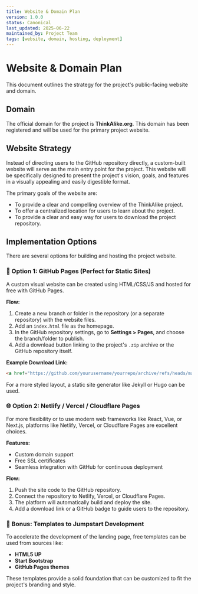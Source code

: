 ```yaml
---
title: Website & Domain Plan
version: 1.0.0
status: Canonical
last_updated: 2025-06-22
maintained_by: Project Team
tags: [website, domain, hosting, deployment]
---
```


# Website & Domain Plan

This document outlines the strategy for the project's public-facing website and domain.

## Domain

The official domain for the project is **ThinkAlike.org**. This domain has been registered and will be used for the primary project website.

## Website Strategy

Instead of directing users to the GitHub repository directly, a custom-built website will serve as the main entry point for the project. This website will be specifically designed to present the project's vision, goals, and features in a visually appealing and easily digestible format.

The primary goals of the website are:
- To provide a clear and compelling overview of the ThinkAlike project.
- To offer a centralized location for users to learn about the project.
- To provide a clear and easy way for users to download the project repository.

## Implementation Options

There are several options for building and hosting the project website.

### 🔧 Option 1: GitHub Pages (Perfect for Static Sites)

A custom visual website can be created using HTML/CSS/JS and hosted for free with GitHub Pages.

**Flow:**
1.  Create a new branch or folder in the repository (or a separate repository) with the website files.
2.  Add an `index.html` file as the homepage.
3.  In the GitHub repository settings, go to **Settings > Pages**, and choose the branch/folder to publish.
4.  Add a download button linking to the project's `.zip` archive or the GitHub repository itself.

**Example Download Link:**
```html
<a href="https://github.com/yourusername/yourrepo/archive/refs/heads/main.zip" download>Download Project</a>
```

For a more styled layout, a static site generator like Jekyll or Hugo can be used.

### 🌐 Option 2: Netlify / Vercel / Cloudflare Pages

For more flexibility or to use modern web frameworks like React, Vue, or Next.js, platforms like Netlify, Vercel, or Cloudflare Pages are excellent choices.

**Features:**
- Custom domain support
- Free SSL certificates
- Seamless integration with GitHub for continuous deployment

**Flow:**
1.  Push the site code to the GitHub repository.
2.  Connect the repository to Netlify, Vercel, or Cloudflare Pages.
3.  The platform will automatically build and deploy the site.
4.  Add a download link or a GitHub badge to guide users to the repository.

### 🧩 Bonus: Templates to Jumpstart Development

To accelerate the development of the landing page, free templates can be used from sources like:
- **HTML5 UP**
- **Start Bootstrap**
- **GitHub Pages themes**

These templates provide a solid foundation that can be customized to fit the project's branding and style.
